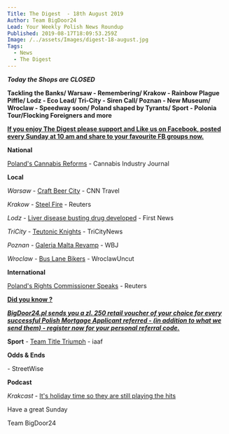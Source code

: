 ```yaml
---
Title: The Digest  - 18th August 2019
Author: Team BigDoor24
Lead: Your Weekly Polish News Roundup
Published: 2019-08-17T18:09:53.259Z
Image: /../assets/Images/digest-18-august.jpg
Tags:
  - News
  - The Digest
---
```

**_Today the Shops are CLOSED_**

**Tackling the Banks/  Warsaw - Remembering/ Krakow - Rainbow Plague Piffle/ Lodz - Eco Lead/ Tri-City - Siren Call/ Poznan - New Museum/ Wroclaw - Speedway soon/ Poland shaped by Tyrants/ Sport - Polonia Tour/Flocking Foreigners and more**

[**If you enjoy The Digest please support and Like us on Facebook, posted every Sunday at 10 am and share to your favourite FB groups now.**](https://www.facebook.com/bigdoor24/)

<div class="sharethis-inline-share-buttons"></div>

**National**

[Poland's Cannabis Reforms](https://cannabisindustryjournal.com/feature_article/poland-pushes-forward-on-reform/) - Cannabis Industry Journal

**Local**

_Warsaw_ -   [Craft Beer City](https://edition.cnn.com/travel/article/best-beer-cities/index.html) - CNN Travel

_Krakow_  -   [Steel Fire](https://www.reuters.com/article/us-poland-arcelormittal-sa/fire-at-arcelormittal-steel-plant-in-poland-extinguished-idUSKCN1V5238) - Reuters

_Lodz -_   [Liver disease busting drug developed](https://www.thefirstnews.com/article/lodz-firm-produces-fat-busting-drug-which-could-save-450-million-globally-from-liver-disease-6740) - First News

_TriCity_ -  [Teutonic Knights](https://tricitynews.pl/teutonic-knights-invite-for-a-tea-krzyzakon-2019/)  - TriCityNews

_Poznan_ -  [Galeria Malta Revamp](https://wbj.pl/poznans-galeria-malta-being-revamped/post/124179) - WBJ

_Wroclaw_ -  [Bus Lane Bikers](http://wroclawuncut.com/2019/08/14/city-allow-motorcyclists-to-use-bus-lanes/) - WroclawUncut

**International**

[Poland's Rights Commissioner Speaks](https://www.reuters.com/article/us-poland-rights/polands-rights-commissioner-on-faultlines-of-divided-country-idUSKCN1V316A) - Reuters

[**Did you know ?**](https://bigdoor24.pl/)

[**_BigDoor24.pl sends you a zl. 250 retail voucher of your choice for every successful Polish Mortgage Applicant referred - (in addition to what we send them) - register now for your personal referral code._**](https://bigdoor24.pl/)

**Sport** - [Team Title Triumph](https://www.iaaf.org/news/report/poland-wins-2019-european-team-championships) - iaaf

**Odds & Ends**

\- StreetWise

**Podcast**

_Krakcast_ - [It's holiday time so they are still playing the hits](https://www.krakcast.pl/)

Have a great Sunday

Team BigDoor24
